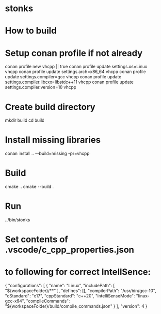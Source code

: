 # stonks

# How to build

# Setup conan profile if not already
conan profile new vhcpp || true
conan profile update settings.os=Linux vhcpp
conan profile update settings.arch=x86_64 vhcpp
conan profile update settings.compiler=gcc vhcpp
conan profile update settings.compiler.libcxx=libstdc++11 vhcpp
conan profile update settings.compiler.version=10 vhcpp

# Create build directory
mkdir build
cd build

# Install missing libraries
conan install .. --build=missing -pr=vhcpp

# Build
cmake ..
cmake --build .

# Run
../bin/stonks

# Set contents of .vscode/c_cpp_properties.json
# to following for correct IntellSence:
{
    "configurations": [
        {
            "name": "Linux",
            "includePath": [
                "${workspaceFolder}/**"
            ],
            "defines": [],
            "compilerPath": "/usr/bin/gcc-10",
            "cStandard": "c17",
            "cppStandard": "c++20",
            "intelliSenseMode": "linux-gcc-x64",
            "compileCommands": "${workspaceFolder}/build/compile_commands.json"
        }
    ],
    "version": 4
}